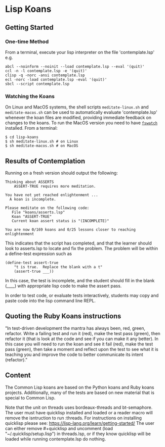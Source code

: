 # Lisp Koans

## Getting Started

### One-time Method

From a terminal, execute your lisp interpreter on the file 'contemplate.lsp' e.g.

    abcl --noinform --noinit --load contemplate.lsp --eval '(quit)'
    ccl -n -l contemplate.lsp -e '(quit)'
    clisp -q -norc -ansi contemplate.lsp
    ecl -norc -load contemplate.lsp -eval '(quit)'
    sbcl --script contemplate.lsp

### Watching the Koans

On Linux and MacOS systems, the shell scripts `meditate-linux.sh` and
`meditate-macos.sh` can be used to automatically evaluate 'contemplate.lsp'
whenever the koan files are modified, providing immediate feedback on changes
to the koans. To run the MacOS version you need to have
[`fswatch`](https://github.com/emcrisostomo/fswatch) installed. From a terminal:

    $ cd lisp-koans
    $ sh meditate-linux.sh # on Linux
    $ sh meditate-macos.sh # on MacOS

## Results of Contemplation

Running on a fresh version should output the following:

```
Thinking about ASSERTS
    ASSERT-TRUE requires more meditation.

You have not yet reached enlightenment ...
  A koan is incomplete.

Please meditate on the following code:
   File "koans/asserts.lsp"
   Koan "ASSERT-TRUE"
   Current koan assert status is "(INCOMPLETE)"

You are now 0/169 koans and 0/25 lessons closer to reaching enlightenment
```

This indicates that the script has completed, and that the learner should look
to asserts.lsp to locate and fix the problem.  The problem will be within
a define-test expression such as

    (define-test assert-true
        "t is true.  Replace the blank with a t"
        (assert-true ___))

In this case, the test is incomplete, and the student should fill
in the blank (____) with appropriate lisp code to make the assert pass.


In order to test code, or evaluate tests interactively, students may copy
and paste code into the lisp command line REPL.

## Quoting the Ruby Koans instructions

   "In test-driven development the mantra has always been, red, green,
refactor. Write a failing test and run it (red), make the test pass (green),
then refactor it (that is look at the code and see if you can make it any
better). In this case you will need to run the koan and see it fail (red), make
the test pass (green), then take a moment and reflect upon the test to see what
it is teaching you and improve the code to better communicate its
intent (refactor)."

## Content

The Common Lisp koans are based on the Python koans and Ruby koans projects.
Additionally, many of the tests are based on new material that is special
to Common Lisp.

Note that the unit on threads uses bordeaux-threads and bt-semaphore.
The user must have quicklisp installed and loaded or a reader macro
will remove the isntruction to run :threads.
For instructions on installing quicklisp please see:
https://lisp-lang.org/learn/getting-started/
The user can either remove #+quicklisp and uncomment
(load "~/.quicklisp/setup.lisp") in threads.lsp, or  if they know
quicklisp will be loaded while running contemplate.lsp do nothing.
